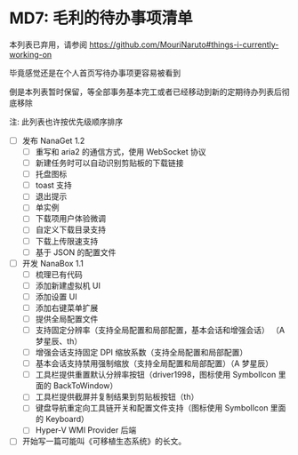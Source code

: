 ﻿# MD7: 毛利的待办事项清单

本列表已弃用，请参阅 https://github.com/MouriNaruto#things-i-currently-working-on

毕竟感觉还是在个人首页写待办事项更容易被看到

倒是本列表暂时保留，等全部事务基本完工或者已经移动到新的定期待办列表后彻底移除

注: 此列表也许按优先级顺序排序

- [ ] 发布 NanaGet 1.2
  - [ ] 重写和 aria2 的通信方式，使用 WebSocket 协议 
  - [ ] 新建任务时可以自动识别剪贴板的下载链接
  - [ ] 托盘图标
  - [ ] toast 支持
  - [ ] 退出提示
  - [ ] 单实例
  - [ ] 下载项用户体验微调
  - [ ] 自定义下载目录支持
  - [ ] 下载上传限速支持
  - [ ] 基于 JSON 的配置文件
- [ ] 开发 NanaBox 1.1
  - [ ] 梳理已有代码
  - [ ] 添加新建虚拟机 UI
  - [ ] 添加设置 UI
  - [ ] 添加右键菜单扩展
  - [ ] 提供全局配置文件
  - [ ] 支持固定分辨率（支持全局配置和局部配置，基本会话和增强会话）
        （A 梦星辰、th）
  - [ ] 增强会话支持固定 DPI 缩放系数（支持全局配置和局部配置）
  - [ ] 基本会话支持禁用强制缩放（支持全局配置和局部配置）（A 梦星辰）
  - [ ] 工具栏提供重置默认分辨率按钮（driver1998，图标使用 SymbolIcon 里面的
        BackToWindow）
  - [ ] 工具栏提供截屏并复制结果到剪贴板按钮（th）
  - [ ] 键盘导航重定向工具链开关和配置文件支持（图标使用 SymbolIcon 里面的
        Keyboard）
  - [ ] Hyper-V WMI Provider 后端
- [ ] 开始写一篇可能叫《可移植生态系统》的长文。
